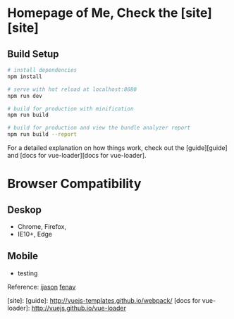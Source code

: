 # Homepage of Me, Check the [site][site]

## Build Setup

```bash
# install dependencies
npm install

# serve with hot reload at localhost:8080
npm run dev

# build for production with minification
npm run build

# build for production and view the bundle analyzer report
npm run build --report
```

For a detailed explanation on how things work, check out the [guide][guide] and [docs for vue-loader][docs for vue-loader].

# Browser Compatibility

## Deskop

- Chrome, Firefox,
- IE10+, Edge

## Mobile

- testing

Reference:
[ijason][ijason]
[fenav][fenav]

[ijason]: https://ijason.cc/
[fenav]: http://fenav.com/jianli/

[site]:
[guide]: http://vuejs-templates.github.io/webpack/
[docs for vue-loader]: http://vuejs.github.io/vue-loader
